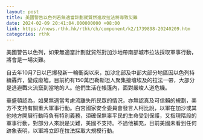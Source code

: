 ```yaml
---
layout: post
title: 美國警告以色列若無適當計劃就貿然進攻拉法將導致災難
date: 2024-02-09 20:41:04.000000000 +08:00
link: https://news.rthk.hk/rthk/ch/component/k2/1739898-20240209.htm
categories: rthk
---
```


美國警告以色列，如果無適當計劃就貿然對加沙地帶南部城市拉法採取軍事行動，將會是一場災難。

自去年10月7日以巴爆發新一輪衝突以來，加沙北部及中部大部分地區因以色列持續轟炸，變成廢墟。目前約有150萬巴勒斯坦人聚集接壤埃及的拉法一帶，大部分是逃避戰火流竄到當地的人。他們生活在帳篷內，面對嚴峻人道危機。

華盛頓認為，如果無適當考慮流離失所民眾的情況，亦無認真及可信賴的規劃，美方不支持有關重大軍事行動。白宮國家安全委員會發言人柯比說，以軍在加沙或其他地方開展行動時負有特別義務，須確保無辜平民的生命受到保護，又指現階段的軍事行動，對部分人來說是災難，美國不支持。不過他補充，目前美國未看到任何跡象表明，以軍將立即在拉法採取大規模行動。
